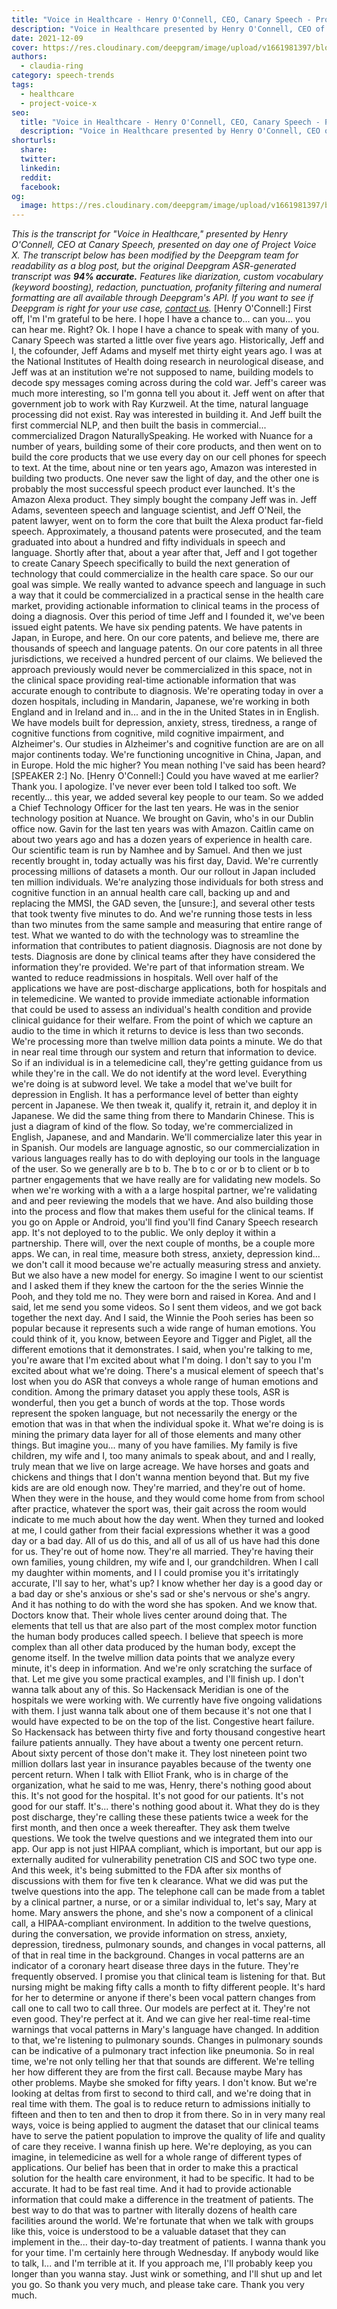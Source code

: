 ```yaml
---
title: "Voice in Healthcare - Henry O'Connell, CEO, Canary Speech - Project Voice X"
description: "Voice in Healthcare presented by Henry O'Connell, CEO of Canary Speech, presented on day one of Project Voice X. "
date: 2021-12-09
cover: https://res.cloudinary.com/deepgram/image/upload/v1661981397/blog/voice-in-healthcare-henry-oconnell-ceo-canary-speech-project-voice-x/proj-voice-x-session-henry-oconnell-blog-thumb-554.png
authors:
  - claudia-ring
category: speech-trends
tags:
  - healthcare
  - project-voice-x
seo:
  title: "Voice in Healthcare - Henry O'Connell, CEO, Canary Speech - Project Voice X"
  description: "Voice in Healthcare presented by Henry O'Connell, CEO of Canary Speech, presented on day one of Project Voice X. "
shorturls:
  share: 
  twitter: 
  linkedin: 
  reddit: 
  facebook: 
og:
  image: https://res.cloudinary.com/deepgram/image/upload/v1661981397/blog/voice-in-healthcare-henry-oconnell-ceo-canary-speech-project-voice-x/proj-voice-x-session-henry-oconnell-blog-thumb-554.png
---
```


_This is the transcript for "Voice in Healthcare," presented by Henry O'Connell, CEO at Canary Speech, presented on day one of Project Voice X._ _The transcript below has been modified by the Deepgram team for readability as a blog post, but the original Deepgram ASR-generated transcript was **94% accurate.**  Features like diarization, custom vocabulary (keyword boosting), redaction, punctuation, profanity filtering and numeral formatting are all available through Deepgram's API.  If you want to see if Deepgram is right for your use case, [contact us](https://deepgram.com/contact-us/)._ [Henry O'Connell:] First off, I'm I'm grateful to be here. I hope I have a chance to... can you... you can hear me. Right? Ok. I hope I have a chance to speak with many of you. Canary Speech was started a little over five years ago. Historically, Jeff and I, the cofounder, Jeff Adams and myself met thirty eight years ago. I was at the National Institutes of Health doing research in neurological disease, and Jeff was at an institution we're not supposed to name, building models to decode spy messages coming across during the cold war. Jeff's career was much more interesting, so I'm gonna tell you about it. Jeff went on after that government job to work with Ray Kurzweil. At the time, natural language processing did not exist. Ray was interested in building it. And Jeff built the first commercial NLP, and then built the basis in commercial... commercialized Dragon NaturallySpeaking. He worked with Nuance for a number of years, building some of their core products, and then went on to build the core products that we use every day on our cell phones for speech to text. At the time, about nine or ten years ago, Amazon was interested in building two products. One never saw the light of day, and the other one is probably the most successful speech product ever launched. It's the Amazon Alexa product. They simply bought the company Jeff was in. Jeff Adams, seventeen speech and language scientist, and Jeff O'Neil, the patent lawyer, went on to form the core that built the Alexa product far-field speech. Approximately, a thousand patents were prosecuted, and the team graduated into about a hundred and fifty individuals in speech and language. Shortly after that, about a year after that, Jeff and I got together to create Canary Speech specifically to build the next generation of technology that could commercialize in the health care space. So our our goal was simple. We really wanted to advance speech and language in such a way that it could be commercialized in a practical sense in the health care market, providing actionable information to clinical teams in the process of doing a diagnosis. Over this period of time Jeff and I founded it, we've been issued eight patents. We have six pending patents. We have patents in Japan, in Europe, and here. On our core patents, and believe me, there are thousands of speech and language patents. On our core patents in all three jurisdictions, we received a hundred percent of our claims. We believed the approach previously would never be commercialized in this space, not in the clinical space providing real-time actionable information that was accurate enough to contribute to diagnosis. We're operating today in over a dozen hospitals, including in Mandarin, Japanese, we're working in both England and in Ireland and in... and in the in the United States in in English. We have models built for depression, anxiety, stress, tiredness, a range of cognitive functions from cognitive, mild cognitive impairment, and Alzheimer's. Our studies in Alzheimer's and cognitive function are are on all major continents today. We're functioning uncognitive in China, Japan, and in Europe. Hold the mic higher? You mean nothing I've said has been heard? [SPEAKER 2:] No. [Henry O'Connell:] Could you have waved at me earlier? Thank you. I apologize. I've never ever been told I talked too soft. We recently... this year, we added several key people to our team. So we added a Chief Technology Officer for the last ten years. He was in the senior technology position at Nuance. We brought on Gavin, who's in our Dublin office now. Gavin for the last ten years was with Amazon. Caitlin came on about two years ago and has a dozen years of experience in health care. Our scientific team is run by Namhee and by Samuel. And then we just recently brought in, today actually was his first day, David. We're currently processing millions of datasets a month. Our our rollout in Japan included ten million individuals. We're analyzing those individuals for both stress and cognitive function in an annual health care call, backing up and and replacing the MMSI, the GAD seven, the [unsure:], and several other tests that took twenty five minutes to do. And we're running those tests in less than two minutes from the same sample and measuring that entire range of test. What we wanted to do with the technology was to streamline the information that contributes to patient diagnosis. Diagnosis are not done by tests. Diagnosis are done by clinical teams after they have considered the information they're provided. We're part of that information stream. We wanted to reduce readmissions in hospitals. Well over half of the applications we have are post-discharge applications, both for hospitals and in telemedicine. We wanted to provide immediate actionable information that could be used to assess an individual's health condition and provide clinical guidance for their welfare. From the point of which we capture an audio to the time in which it returns to device is less than two seconds. We're processing more than twelve million data points a minute. We do that in near real time through our system and return that information to device. So if an individual is in a telemedicine call, they're getting guidance from us while they're in the call. We do not identify at the word level. Everything we're doing is at subword level. We take a model that we've built for depression in English. It has a performance level of better than eighty percent in Japanese. We then tweak it, qualify it, retrain it, and deploy it in Japanese. We did the same thing from there to Mandarin Chinese. This is just a diagram of kind of the flow. So today, we're commercialized in English, Japanese, and and Mandarin. We'll commercialize later this year in in Spanish. Our models are language agnostic, so our commercialization in various languages really has to do with deploying our tools in the language of the user. So we generally are b to b. The b to c or or b to client or b to partner engagements that we have really are for validating new models. So when we're working with a with a a large hospital partner, we're validating and and peer reviewing the models that we have. And also building those into the process and flow that makes them useful for the clinical teams. If you go on Apple or Android, you'll find you'll find Canary Speech research app. It's not deployed to to the public. We only deploy it within a partnership. There will, over the next couple of months, be a couple more apps. We can, in real time, measure both stress, anxiety, depression kind... we don't call it mood because we're actually measuring stress and anxiety. But we also have a new model for energy. So imagine I went to our scientist and I asked them if they knew the cartoon for the the series Winnie the Pooh, and they told me no. They were born and raised in Korea. And and I said, let me send you some videos. So I sent them videos, and we got back together the next day. And I said, the Winnie the Pooh series has been so popular because it represents such a wide range of human emotions. You could think of it, you know, between Eeyore and Tigger and Piglet, all the different emotions that it demonstrates. I said, when you're talking to me, you're aware that I'm excited about what I'm doing. I don't say to you I'm excited about what we're doing. There's a musical element of speech that's lost when you do ASR that conveys a whole range of human emotions and condition. Among the primary dataset you apply these tools, ASR is wonderful, then you get a bunch of words at the top. Those words represent the spoken language, but not necessarily the energy or the emotion that was in that when the individual spoke it. What we're doing is is mining the primary data layer for all of those elements and many other things. But imagine you... many of you have families. My family is five children, my wife and I, too many animals to speak about, and and I really, truly mean that we live on large acreage. We have horses and goats and chickens and things that I don't wanna mention beyond that. But my five kids are are old enough now. They're married, and they're out of home. When they were in the house, and they would come home from from school after practice, whatever the sport was, their gait across the room would indicate to me much about how the day went. When they turned and looked at me, I could gather from their facial expressions whether it was a good day or a bad day. All of us do this, and all of us all of us have had this done for us. They're out of home now. They're all married. They're having their own families, young children, my wife and I, our grandchildren. When I call my daughter within moments, and I I could promise you it's irritatingly accurate, I'll say to her, what's up? I know whether her day is a good day or a bad day or she's anxious or she's sad or she's nervous or she's angry. And it has nothing to do with the word she has spoken. And we know that. Doctors know that. Their whole lives center around doing that. The elements that tell us that are also part of the most complex motor function the human body produces called speech. I believe that speech is more complex than all other data produced by the human body, except the genome itself. In the twelve million data points that we analyze every minute, it's deep in information. And we're only scratching the surface of that. Let me give you some practical examples, and I'll finish up. I don't wanna talk about any of this. So Hackensack Meridian is one of the hospitals we were working with. We currently have five ongoing validations with them. I just wanna talk about one of them because it's not one that I would have expected to be on the top of the list. Congestive heart failure. So Hackensack has between thirty five and forty thousand congestive heart failure patients annually. They have about a twenty one percent return. About sixty percent of those don't make it. They lost nineteen point two million dollars last year in insurance payables because of the twenty one percent return. When I talk with Elliot Frank, who is in charge of the organization, what he said to me was, Henry, there's nothing good about this. It's not good for the hospital. It's not good for our patients. It's not good for our staff. It's... there's nothing good about it. What they do is they post discharge, they're calling these these patients twice a week for the first month, and then once a week thereafter. They ask them twelve questions. We took the twelve questions and we integrated them into our app. Our app is not just HIPAA compliant, which is important, but our app is externally audited for vulnerability penetration CIS and SOC two type one. And this week, it's being submitted to the FDA after six months of discussions with them for five ten k clearance. What we did was put the twelve questions into the app. The telephone call can be made from a tablet by a clinical partner, a nurse, or or a similar individual to, let's say, Mary at home. Mary answers the phone, and she's now a component of a clinical call, a HIPAA-compliant environment. In addition to the twelve questions, during the conversation, we provide information on stress, anxiety, depression, tiredness, pulmonary sounds, and changes in vocal patterns, all of that in real time in the background. Changes in vocal patterns are an indicator of a coronary heart disease three days in the future. They're frequently observed. I promise you that clinical team is listening for that. But nursing might be making fifty calls a month to fifty different people. It's hard for her to determine or anyone if there's been vocal pattern changes from call one to call two to call three. Our models are perfect at it. They're not even good. They're perfect at it. And we can give her real-time real-time warnings that vocal patterns in Mary's language have changed. In addition to that, we're listening to pulmonary sounds. Changes in pulmonary sounds can be indicative of a pulmonary tract infection like pneumonia. So in real time, we're not only telling her that that sounds are different. We're telling her how different they are from the first call. Because maybe Mary has other problems. Maybe she smoked for fifty years. I don't know. But we're looking at deltas from first to second to third call, and we're doing that in real time with them. The goal is to reduce return to admissions initially to fifteen and then to ten and then to drop it from there. So in in very many real ways, voice is being applied to augment the dataset that our clinical teams have to serve the patient population to improve the quality of life and quality of care they receive. I wanna finish up here. We're deploying, as you can imagine, in telemedicine as well for a whole range of different types of applications. Our belief has been that in order to make this a practical solution for the health care environment, it had to be specific. It had to be accurate. It had to be fast real time. And it had to provide actionable information that could make a difference in the treatment of patients. The best way to do that was to partner with literally dozens of health care facilities around the world. We're fortunate that when we talk with groups like this, voice is understood to be a valuable dataset that they can implement in the... their day-to-day treatment of patients. I wanna thank you for your time. I'm certainly here through Wednesday. If anybody would like to talk, I... and I'm terrible at it. If you approach me, I'll probably keep you longer than you wanna stay. Just wink or something, and I'll shut up and let you go. So thank you very much, and please take care. Thank you very much.
